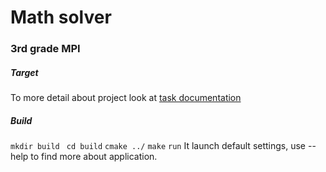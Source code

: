 # Math solver #
### 3rd grade MPI ###

##### Target #####
To more detail about project look at [task documentation](task.pdf)
##### Build #####
```mkdir build ```
```cd build```
```cmake ../```
```make```
```run```
It launch default settings, use --help to find more about application.
